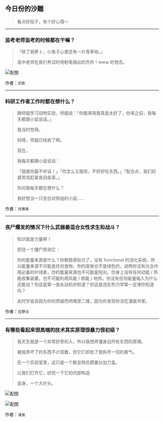 ## 今日份的沙雕

> 看点好段子，有个好心情～


 
---

### 监考老师监考的时候都在干嘛？

> 「除了胡萝卜，小兔子心里还有一片青草地。」
> 
> 高中老师在我们考试时用粉笔搞出的杰作！www 好想念。



![配图](http://pic2.zhimg.com/70/3c6e474142e4dacd2007a3040b89ac55_b.jpg)


作者：`宗影`

---

### 科研工作者工作时都在想什么？

> 跟师姐学习动物实验，师姐说：「你能来陪我真是太好了，你来之前，我每天都跟小鼠说话。」
> 
> 我当时觉得，
> 
> 妈呀，师姐已经疯了啊。
> 
> 现在，
> 
> 我每天都跟小鼠说话：
> 
> 「就属你最不听话！」「你怎么又瘦啦，不好好吃东西。」「配合点，我们赶紧弄完赶紧各回各家。」
> 
> 你问我每天都在想什么？
> 
> 我好想当一只空白对照组的小鼠……


作者：`何萧爽`

---

### 丧尸爆发的情况下什么武器最适合女性求生和战斗？

> 知识就是力量啊！
> 
> 抓住一个僵尸质询它：
> 
> 你的能量来源是什么？你都肠穿肚烂了，没有 functional 的消化系统，所以能量来源不可能是任何食物，你的皮肤也不是绿色的，说明你没有光合作用必备的叶绿素，你的能量来源也不可能是阳光。你身上没有任何动能 / 热能收集装置，也不可能利用风能 / 核能 / 地热。你没有任何能量输入为什么还能动？你这是第一类永动机你知道？你这是违反热力学第一定律你知道吗？
> 
> 此时宇宙会因为你的质疑而坍塌至二维，因为你发现你活在漫画书里。


作者：`庄野马`

---

### 有哪些看起来很高端的技术其实原理很暴力很初级？

> 我天生就是一个非常好奇的人，所以我想弄懂身边所有东西的原理。
> 
> 被我弄坏了的东西不计其数，但它们却给了我拆开一切的勇气。
> 
> 在一个实验室里，这只是一个数显杨氏模量仪加力盒。
> 
> 让我们打开它，研究一下它的内部构造
> 
> 变身，一个大针头。



![配图](http://pic4.zhimg.com/70/6a7f7c321c4e938bc6ecc87cdef2440b_b.jpg)



![配图](http://pic1.zhimg.com/70/8abf058bf1e8478a60670161f4c2f9a4_b.jpg)


作者：`凌辰`